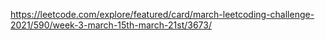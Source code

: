 https://leetcode.com/explore/featured/card/march-leetcoding-challenge-2021/590/week-3-march-15th-march-21st/3673/
